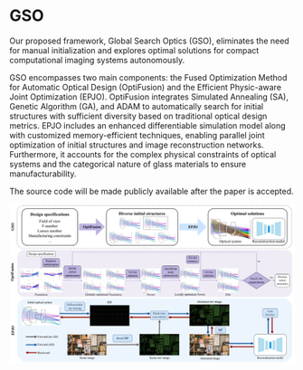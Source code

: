 # GSO
Our proposed framework, Global Search Optics (GSO), eliminates the need for manual initialization and explores optimal solutions for compact computational imaging systems autonomously.

GSO encompasses two main components: the Fused Optimization Method for Automatic Optical Design (OptiFusion) and the Efficient Physic-aware Joint Optimization (EPJO). 
OptiFusion integrates Simulated Annealing (SA), Genetic Algorithm (GA), and ADAM to automatically search for initial structures with sufficient diversity based on traditional optical design metrics. 
EPJO includes an enhanced differentiable simulation model along with customized memory-efficient techniques, enabling parallel joint optimization of initial structures and image reconstruction networks. 
Furthermore, it accounts for the complex physical constraints of optical systems and the categorical nature of glass materials to ensure manufacturability.

The source code will be made publicly available after the paper is accepted.

![image](overview.jpg)
